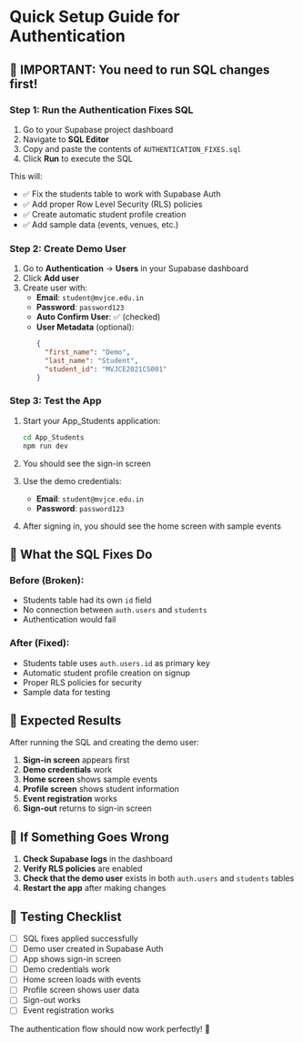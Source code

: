 # Quick Setup Guide for Authentication

## 🚨 **IMPORTANT: You need to run SQL changes first!**

### Step 1: Run the Authentication Fixes SQL

1. Go to your Supabase project dashboard
2. Navigate to **SQL Editor**
3. Copy and paste the contents of `AUTHENTICATION_FIXES.sql`
4. Click **Run** to execute the SQL

This will:
- ✅ Fix the students table to work with Supabase Auth
- ✅ Add proper Row Level Security (RLS) policies
- ✅ Create automatic student profile creation
- ✅ Add sample data (events, venues, etc.)

### Step 2: Create Demo User

1. Go to **Authentication** → **Users** in your Supabase dashboard
2. Click **Add user**
3. Create user with:
   - **Email**: `student@mvjce.edu.in`
   - **Password**: `password123`
   - **Auto Confirm User**: ✅ (checked)
   - **User Metadata** (optional):
     ```json
     {
       "first_name": "Demo",
       "last_name": "Student",
       "student_id": "MVJCE2021CS001"
     }
     ```

### Step 3: Test the App

1. Start your App_Students application:
   ```bash
   cd App_Students
   npm run dev
   ```

2. You should see the sign-in screen
3. Use the demo credentials:
   - **Email**: `student@mvjce.edu.in`
   - **Password**: `password123`

4. After signing in, you should see the home screen with sample events

## 🔧 **What the SQL Fixes Do**

### **Before (Broken)**:
- Students table had its own `id` field
- No connection between `auth.users` and `students`
- Authentication would fail

### **After (Fixed)**:
- Students table uses `auth.users.id` as primary key
- Automatic student profile creation on signup
- Proper RLS policies for security
- Sample data for testing

## 🎯 **Expected Results**

After running the SQL and creating the demo user:

1. **Sign-in screen** appears first
2. **Demo credentials** work
3. **Home screen** shows sample events
4. **Profile screen** shows student information
5. **Event registration** works
6. **Sign-out** returns to sign-in screen

## 🚨 **If Something Goes Wrong**

1. **Check Supabase logs** in the dashboard
2. **Verify RLS policies** are enabled
3. **Check that the demo user** exists in both `auth.users` and `students` tables
4. **Restart the app** after making changes

## 📱 **Testing Checklist**

- [ ] SQL fixes applied successfully
- [ ] Demo user created in Supabase Auth
- [ ] App shows sign-in screen
- [ ] Demo credentials work
- [ ] Home screen loads with events
- [ ] Profile screen shows user data
- [ ] Sign-out works
- [ ] Event registration works

The authentication flow should now work perfectly! 🎉
